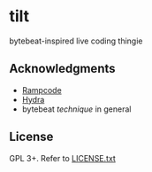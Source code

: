 # tilt

bytebeat-inspired live coding thingie

## Acknowledgments

* [Rampcode](https://github.com/gabochi/rampcode)
* [Hydra](https://github.com/ojack/hydra)
* bytebeat *technique* in general

## License

GPL 3+. Refer to [LICENSE.txt](LICENSE.txt)
